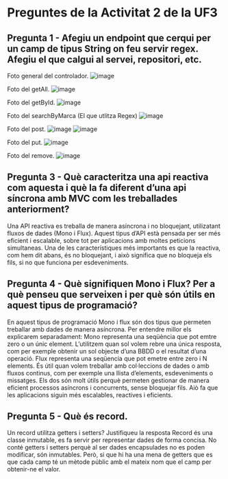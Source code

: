 # Preguntes de la Activitat 2 de la UF3

## Pregunta 1 - Afegiu un endpoint que cerqui per un camp de tipus String on feu servir regex. Afegiu el que calgui al servei, repositori, etc.

Foto general del controlador.
![image](https://github.com/user-attachments/assets/61376c7c-97b5-45db-8be0-335cffc972ba)

Foto del getAll.
![image](https://github.com/user-attachments/assets/9f5528e9-34c0-4b5e-ba18-28004cde25e8)

Foto del getById.
![image](https://github.com/user-attachments/assets/77fd6135-484a-4a9e-9e44-97ee884618d7)

Foto del searchByMarca (El que utlitza Regex)
![image](https://github.com/user-attachments/assets/4b64be9b-42e0-48fb-ba09-c0771e2e4947)

Foto del post.
![image](https://github.com/user-attachments/assets/c0b535e5-c439-4531-9e45-8ee3b96272ea)
![image](https://github.com/user-attachments/assets/48bcb04a-d5a7-4b48-b8df-b2a43dc60c2b)

Foto del put.
![image](https://github.com/user-attachments/assets/37d294c2-8173-414e-9b15-ebb93a5adc17)

Foto del remove.
![image](https://github.com/user-attachments/assets/ed6e14ce-350a-4003-86d2-8262bc096545)


## Pregunta 3 - Què caracteritza una api reactiva com aquesta i què la fa diferent d’una api síncrona amb MVC com les treballades anteriorment?
Una API reactiva es treballa de manera asíncrona i no bloquejant, utilizatant fluxos de 	dades (Mono i Flux). Aquest tipus d’API està pensada per ser més eficient i escalable, 	sobre tot per aplicacions amb moltes peticions simultaneas.
Una de les característiques més importants es que la reactiva, com hem dit abans, és no 	bloquejant, i això significa que no bloqueja els fils, si no que funciona per esdeveniments. 
 
## Pregunta 4 - Què signifiquen Mono i Flux? Per a què penseu que serveixen i per què són útils en aquest tipus de programació?
En aquest tipus de programació  Mono i flux són dos tipus que permeten treballar amb dades de manera asíncrona. Per entendre millor els explicarem separadament:
Mono representa una seqüència que pot emtre zero o un únic element. L’utilitzem quan sol volem rebre una única resposta, com per exemple obtenir un sol objecte d’una BBDD o el resultat d’una operació.
Flux representa una seqüencia que pot emetre entre zero i N elements. És útil quan volem treballar amb col·leccions de dades o amb fluxos continus, com per exemple una llista d’elements, esdeveniments o missatges.
Els dos són molt útils perquè permeten gestionar de manera eficient processos asíncrons i 	concurrents, sense bloquejar fils. Aiò fa que les aplicacions siguin més escalables, 	reactives i eficients.

## Pregunta 5 - Què és record.
Un record utilitza getters i setters? Justifiqueu la resposta
Record és una classe inmutable, es fa servir per representar dades de forma concisa. No conté getters i setters perquè al ser dades encapsulades no es poden modificar, són 	inmutables. Però, si que hi ha una mena de getters que es que cada camp té un mètode públic 	amb el mateix nom que el camp per obtenir-ne el valor.
